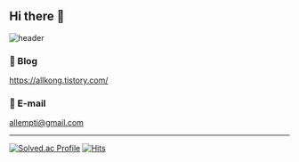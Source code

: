 ## Hi there 👋
![header](https://capsule-render.vercel.app/api?type=waving&color=ffcbcb&height=200&section=header&text=Dabin%20Jeong&fontSize=40&fontColor=fffee7)

### 📄 Blog
https://allkong.tistory.com/

### 📮 E-mail
allempti@gmail.com

***

[![Solved.ac Profile](http://mazassumnida.wtf/api/mini/generate_badge?boj=ddaall)](https://solved.ac/ddaall)
[![Hits](https://hits.seeyoufarm.com/api/count/incr/badge.svg?url=https%3A%2F%2Fgithub.com%2Fallkong&count_bg=%23FFD6D7&title_bg=%23FF95A1&icon=&icon_color=%23E7E7E7&title=hits&edge_flat=false)](https://hits.seeyoufarm.com)

